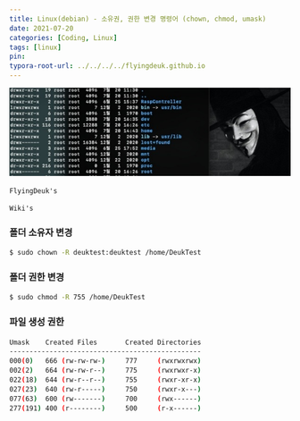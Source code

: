 ```yaml
---
title: Linux(debian) - 소유권, 권한 변경 명령어 (chown, chmod, umask)
date: 2021-07-20
categories: [Coding, Linux]
tags: [linux]
pin:
typora-root-url: ../../../../flyingdeuk.github.io
---
```


![command](/img/coding/linux/command.jpg)

`FlyingDeuk's`
>

`Wiki's`
>

### 폴더 소유자 변경
```bash
$ sudo chown -R deuktest:deuktest /home/DeukTest
```
### 폴더 권한 변경
```bash
$ sudo chmod -R 755 /home/DeukTest
```
### 파일 생성 권한
```bash
Umask    Created Files       Created Directories
------------------------------------------------
000(0)   666 (rw-rw-rw-)     777     (rwxrwxrwx)
002(2)   664 (rw-rw-r--)     775     (rwxrwxr-x)
022(18)  644 (rw-r--r--)     755     (rwxr-xr-x)
027(23)  640 (rw-r-----)     750     (rwxr-x---)
077(63)  600 (rw-------)     700     (rwx------)
277(191) 400 (r--------)     500     (r-x------)
```
